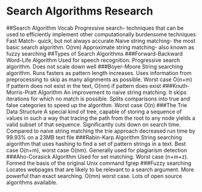 # Search Algorithms Research

##Search Algorithm Vocab
Progressive search- techniques that can be used to efficiently implement other computationally burdensome techniques
Fast Match- quick, but not always accurate
Naive string matching- the most basic search algorithm. O(nm)
Approximate string matching- also known as fuzzy searching
##Types of Search Algorithms
###Forward-Backward Word-Life Algorithm
Used for speech recognition. Progressive search algorithm. Does not scale down well
###Boyer-Moore
String searching algorithm. Runs fasters as pattern length increases. Uses information from preprocessing to skip as many alignments as possible. Worst case O(n+m) if pattern does not exist in the text, O(nm) if pattern does exist
###Knuth-Morris-Pratt Algorithm
An improvement to naive string matching. It skips iterations for which no match is possible. Splits comparisons into true and false categories to speed up the algorithm. Worst case O(n)
###The Trie Data Structure
A special kind of tree, capable of storing a sequence of values in such a way that tracing the path from the root to any node yields a valid subset of that sequence. Significantly cuts down on search time. Compared to naive string matching the trie approach decreased run time by 99.93% on a 23MB text file
###Rabin-Karp Algorithm
String searching algorithm that uses hashing to find a set of pattern strings in a text. Best case O(n+m), worst case O(nm). Generally used for plagiarism detection
###Aho-Corasick Algorithm
Used for set matching. Worst case (n+m+z). Formed the basis of the original Unix command fgrep
###Fuzzy searching
Locates webpages that are likely to be relevant to a search argument. More powerful than exact searching. O(mn) worst case. Lots of open source algorithms available.
